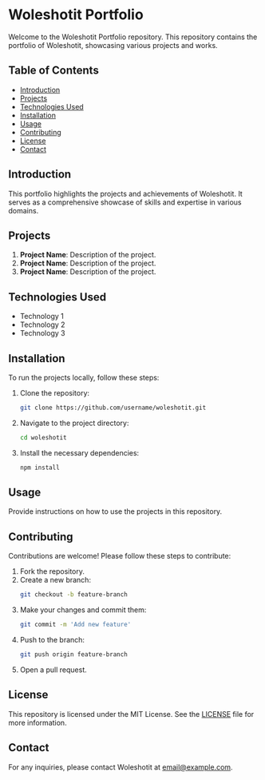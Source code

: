 # Woleshotit Portfolio

Welcome to the Woleshotit Portfolio repository. This repository contains the portfolio of Woleshotit, showcasing various projects and works.

## Table of Contents

- [Introduction](#introduction)
- [Projects](#projects)
- [Technologies Used](#technologies-used)
- [Installation](#installation)
- [Usage](#usage)
- [Contributing](#contributing)
- [License](#license)
- [Contact](#contact)

## Introduction

This portfolio highlights the projects and achievements of Woleshotit. It serves as a comprehensive showcase of skills and expertise in various domains.

## Projects

1. **Project Name**: Description of the project.
2. **Project Name**: Description of the project.
3. **Project Name**: Description of the project.

## Technologies Used

- Technology 1
- Technology 2
- Technology 3

## Installation

To run the projects locally, follow these steps:

1. Clone the repository:
    ```sh
    git clone https://github.com/username/woleshotit.git
    ```
2. Navigate to the project directory:
    ```sh
    cd woleshotit
    ```
3. Install the necessary dependencies:
    ```sh
    npm install
    ```

## Usage

Provide instructions on how to use the projects in this repository.

## Contributing

Contributions are welcome! Please follow these steps to contribute:

1. Fork the repository.
2. Create a new branch:
    ```sh
    git checkout -b feature-branch
    ```
3. Make your changes and commit them:
    ```sh
    git commit -m 'Add new feature'
    ```
4. Push to the branch:
    ```sh
    git push origin feature-branch
    ```
5. Open a pull request.

## License

This repository is licensed under the MIT License. See the [LICENSE](LICENSE) file for more information.

## Contact

For any inquiries, please contact Woleshotit at [email@example.com](mailto:email@example.com).
